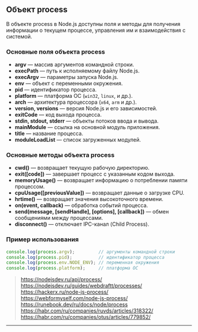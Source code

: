 ## Объект process  

В объекте process в Node.js доступны поля и методы для получения информации о текущем процессе, управления им и взаимодействия с системой.  

### Основные поля объекта process  

- **argv** — массив аргументов командной строки.  
- **execPath** — путь к исполняемому файлу Node.js.  
- **execArgv** — параметры запуска Node.js.  
- **env** — объект с переменными окружения.  
- **pid** — идентификатор процесса.  
- **platform** — платформа ОС (`win32`, `linux`, и др.).  
- **arch** — архитектура процессора (`x64`, `arm` и др.).  
- **version, versions** — версия Node.js и его зависимостей.  
- **exitCode** — код выхода процесса.  
- **stdin, stdout, stderr** — объекты потоков ввода и вывода.  
- **mainModule** — ссылка на основной модуль приложения.  
- **title** — название процесса.  
- **moduleLoadList** — список загруженных модулей.  

### Основные методы объекта process  

- **cwd()** — возвращает текущую рабочую директорию.  
- **exit([code])** — завершает процесс с указанным кодом выхода.  
- **memoryUsage()** — возвращает информацию о потреблении памяти процессом.  
- **cpuUsage([previousValue])** — возвращает данные о загрузке CPU.  
- **hrtime()** — возвращает значения высокоточного времени.  
- **on(event, callback)** — обработка событий процесса.  
- **send(message, [sendHandle], [options], [callback])** — обмен сообщениями между процессами.  
- **disconnect()** — отключает IPC-канал (Child Process).  

### Пример использования  

```js
console.log(process.argv);         // аргументы командной строки
console.log(process.pid);          // идентификатор процесса
console.log(process.env.NODE_ENV); // переменная окружения
console.log(process.platform);     // платформа ОС
```

> https://nodejsdev.ru/api/process/  
> https://nodejsdev.ru/guides/webdraftt/processes/  
> https://hackerx.ru/node-js-process/  
> https://webformyself.com/node-js-process/  
> https://runebook.dev/ru/docs/node/process  
> https://habr.com/ru/companies/ruvds/articles/318322/  
> https://habr.com/ru/companies/otus/articles/779852/  

---  
